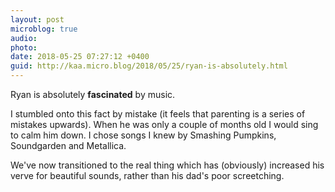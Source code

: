```yaml
---
layout: post
microblog: true
audio: 
photo: 
date: 2018-05-25 07:27:12 +0400
guid: http://kaa.micro.blog/2018/05/25/ryan-is-absolutely.html
---
```

Ryan is absolutely **fascinated** by music. 

I stumbled onto this fact by mistake (it feels that parenting is a series of mistakes upwards). When he was only a couple of months old I would sing to calm him down. I chose songs I knew by Smashing Pumpkins, Soundgarden and Metallica.

We've now transitioned to the real thing which has (obviously) increased his verve for beautiful sounds, rather than his dad's poor screetching.
